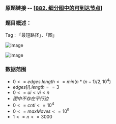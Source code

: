 ### 原题链接 -- [[882. 细分图中的可到达节点](https://leetcode.cn/problems/reachable-nodes-in-subdivided-graph/)]

### 题目概述：
Tag : 「最短路径」、「图」

![image](https://user-images.githubusercontent.com/99656524/204070674-87717f1b-63da-4c09-b0db-8edd62b4b9bf.png)

![image](https://user-images.githubusercontent.com/99656524/204070683-b5a672a2-dca1-4aec-bc1e-7ae9c4bcb020.png)

### 数据范围
* $0 <= edges.length <= min(n * (n - 1) / 2, 10^4)$
* $edges[i].length == 3$
* $0 <= ui < vi < n$
* $图中 不存在平行边$
* $0 <= cnti <= 10^4$
* $0 <= maxMoves <= 10^9$
* $1 <= n <= 3000$
